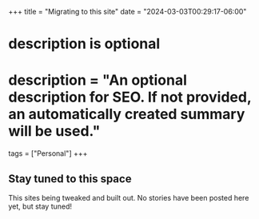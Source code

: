 +++
title = "Migrating to this site"
date = "2024-03-03T00:29:17-06:00"

#
# description is optional
#
# description = "An optional description for SEO. If not provided, an automatically created summary will be used."

tags = ["Personal"]
+++

## Stay tuned to this space

This sites being tweaked and built out. No stories have been posted here yet, but stay tuned!
<br>
</br>
